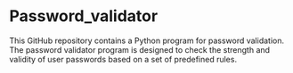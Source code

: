 # Password_validator
This GitHub repository contains a Python program for password validation. The password validator program is designed to check the strength and validity of user passwords based on a set of predefined rules.

